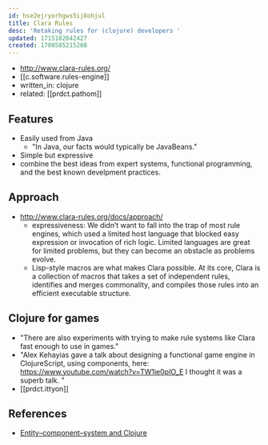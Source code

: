 ```yaml
---
id: hse2ejryorhgws5ij8ohjul
title: Clara Rules
desc: 'Retaking rules for (clojure) developers '
updated: 1715182642427
created: 1708585215208
---
```


- http://www.clara-rules.org/
- [[c.software.rules-engine]]
- written_in: clojure
- related: [[prdct.pathom]]

## Features

- Easily used from Java
  - "In Java, our facts would typically be JavaBeans."
- Simple but expressive
- combine the best ideas from expert systems, functional programming, and the best known develpment practices.

## Approach

- http://www.clara-rules.org/docs/approach/
  - expressiveness: We didn’t want to fall into the trap of most rule engines, which used a limited host language that blocked easy expression or invocation of rich logic. Limited languages are great for limited problems, but they can become an obstacle as problems evolve.
  - Lisp-style macros are what makes Clara possible. At its core, Clara is a collection of macros that takes a set of independent rules, identifies and merges commonality, and compiles those rules into an efficient executable structure.

## Clojure for games

- "There are also experiments with trying to make rule systems like Clara fast enough to use in games."
- "Alex Kehayias gave a talk about designing a functional game engine in ClojureScript, using components, here: https://www.youtube.com/watch?v=TW1ie0pIO_E I thought it was a superb talk. "
- [[prdct.ittyon]]

## References

- [Entity–component–system and Clojure](https://groups.google.com/g/clojure/c/2eBO5ABe7z4?pli=1)